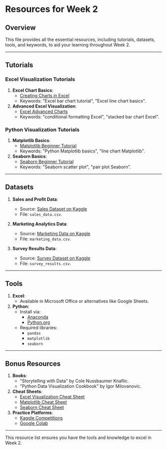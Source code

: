# Resources for Week 2

## Overview
This file provides all the essential resources, including tutorials, datasets, tools, and keywords, to aid your learning throughout Week 2.

---

## Tutorials

### Excel Visualization Tutorials
1. **Excel Chart Basics**:
   - [Creating Charts in Excel](https://www.youtube.com/results?search_query=excel+charts+for+beginners)
   - Keywords: "Excel bar chart tutorial", "Excel line chart basics".
2. **Advanced Excel Visualization**:
   - [Excel Advanced Charts](https://www.youtube.com/results?search_query=advanced+excel+charts)
   - Keywords: "conditional formatting Excel", "stacked bar chart Excel".

### Python Visualization Tutorials
1. **Matplotlib Basics**:
   - [Matplotlib Beginner Tutorial](https://www.youtube.com/results?search_query=matplotlib+for+beginners)
   - Keywords: "Python Matplotlib basics", "line chart Matplotlib".
2. **Seaborn Basics**:
   - [Seaborn Beginner Tutorial](https://www.youtube.com/results?search_query=seaborn+visualization+tutorial)
   - Keywords: "Seaborn scatter plot", "pair plot Seaborn".

---

## Datasets
1. **Sales and Profit Data**:
   - Source: [Sales Dataset on Kaggle](https://www.kaggle.com/datasets/sale-dataset)
   - File: `sales_data.csv`.

2. **Marketing Analytics Data**:
   - Source: [Marketing Data on Kaggle](https://www.kaggle.com/datasets/marketing-analytics-data)
   - File: `marketing_data.csv`.

3. **Survey Results Data**:
   - Source: [Survey Dataset on Kaggle](https://www.kaggle.com/datasets/survey-results-data)
   - File: `survey_results.csv`.

---

## Tools
1. **Excel**:
   - Available in Microsoft Office or alternatives like Google Sheets.
2. **Python**:
   - Install via:
     - [Anaconda](https://www.anaconda.com/products/distribution)
     - [Python.org](https://www.python.org/downloads/)
   - Required libraries:
     - `pandas`
     - `matplotlib`
     - `seaborn`

---

## Bonus Resources
1. **Books**:
   - "Storytelling with Data" by Cole Nussbaumer Knaflic.
   - "Python Data Visualization Cookbook" by Igor Milovanovic.
2. **Cheat Sheets**:
   - [Excel Visualization Cheat Sheet](https://exceljet.net/)
   - [Matplotlib Cheat Sheet](https://github.com/matplotlib/cheatsheets)
   - [Seaborn Cheat Sheet](https://seaborn.pydata.org/Seaborn_Cheat_Sheet.pdf)
3. **Practice Platforms**:
   - [Kaggle Competitions](https://www.kaggle.com/competitions)
   - [Google Colab](https://colab.research.google.com/)

---

This resource list ensures you have the tools and knowledge to excel in Week 2.
